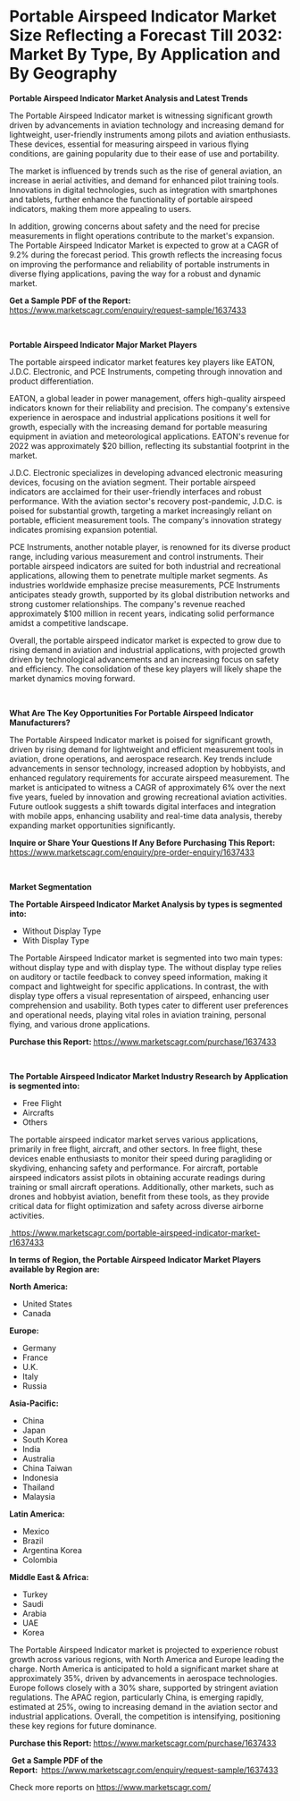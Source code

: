 <p><h1>Portable Airspeed Indicator Market Size Reflecting a Forecast Till 2032: Market By Type, By Application and By Geography</h1></p><p><strong>Portable Airspeed Indicator Market Analysis and Latest Trends</strong></p>
<p><p>The Portable Airspeed Indicator market is witnessing significant growth driven by advancements in aviation technology and increasing demand for lightweight, user-friendly instruments among pilots and aviation enthusiasts. These devices, essential for measuring airspeed in various flying conditions, are gaining popularity due to their ease of use and portability.</p><p>The market is influenced by trends such as the rise of general aviation, an increase in aerial activities, and demand for enhanced pilot training tools. Innovations in digital technologies, such as integration with smartphones and tablets, further enhance the functionality of portable airspeed indicators, making them more appealing to users.</p><p>In addition, growing concerns about safety and the need for precise measurements in flight operations contribute to the market's expansion. The Portable Airspeed Indicator Market is expected to grow at a CAGR of 9.2% during the forecast period. This growth reflects the increasing focus on improving the performance and reliability of portable instruments in diverse flying applications, paving the way for a robust and dynamic market.</p></p>
<p><strong>Get a Sample PDF of the Report:&nbsp;</strong> <a href="https://www.marketscagr.com/enquiry/request-sample/1637433?utm_campaign=2648&utm_medium=2&utm_source=Github&utm_content=ia&utm_term=23032025&utm_id=portable-airspeed-indicator">https://www.marketscagr.com/enquiry/request-sample/1637433</a></p>
<p>&nbsp;</p>
<p><strong>Portable Airspeed Indicator Major Market Players</strong></p>
<p><p>The portable airspeed indicator market features key players like EATON, J.D.C. Electronic, and PCE Instruments, competing through innovation and product differentiation. </p><p>EATON, a global leader in power management, offers high-quality airspeed indicators known for their reliability and precision. The company's extensive experience in aerospace and industrial applications positions it well for growth, especially with the increasing demand for portable measuring equipment in aviation and meteorological applications. EATON's revenue for 2022 was approximately $20 billion, reflecting its substantial footprint in the market.</p><p>J.D.C. Electronic specializes in developing advanced electronic measuring devices, focusing on the aviation segment. Their portable airspeed indicators are acclaimed for their user-friendly interfaces and robust performance. With the aviation sector's recovery post-pandemic, J.D.C. is poised for substantial growth, targeting a market increasingly reliant on portable, efficient measurement tools. The company's innovation strategy indicates promising expansion potential.</p><p>PCE Instruments, another notable player, is renowned for its diverse product range, including various measurement and control instruments. Their portable airspeed indicators are suited for both industrial and recreational applications, allowing them to penetrate multiple market segments. As industries worldwide emphasize precise measurements, PCE Instruments anticipates steady growth, supported by its global distribution networks and strong customer relationships. The company's revenue reached approximately $100 million in recent years, indicating solid performance amidst a competitive landscape.</p><p>Overall, the portable airspeed indicator market is expected to grow due to rising demand in aviation and industrial applications, with projected growth driven by technological advancements and an increasing focus on safety and efficiency. The consolidation of these key players will likely shape the market dynamics moving forward.</p></p>
<p>&nbsp;</p>
<p><strong>What Are The Key Opportunities For Portable Airspeed Indicator Manufacturers?</strong></p>
<p><p>The Portable Airspeed Indicator market is poised for significant growth, driven by rising demand for lightweight and efficient measurement tools in aviation, drone operations, and aerospace research. Key trends include advancements in sensor technology, increased adoption by hobbyists, and enhanced regulatory requirements for accurate airspeed measurement. The market is anticipated to witness a CAGR of approximately 6% over the next five years, fueled by innovation and growing recreational aviation activities. Future outlook suggests a shift towards digital interfaces and integration with mobile apps, enhancing usability and real-time data analysis, thereby expanding market opportunities significantly.</p></p>
<p><strong>Inquire or Share Your Questions If Any Before Purchasing This Report:</strong> <a href="https://www.marketscagr.com/enquiry/pre-order-enquiry/1637433?utm_campaign=2648&utm_medium=2&utm_source=Github&utm_content=ia&utm_term=23032025&utm_id=portable-airspeed-indicator">https://www.marketscagr.com/enquiry/pre-order-enquiry/1637433</a></p>
<p>&nbsp;</p>
<p><strong>Market Segmentation</strong></p>
<p><strong>The Portable Airspeed Indicator Market Analysis by types is segmented into:</strong></p>
<p><ul><li>Without Display Type</li><li>With Display Type</li></ul></p>
<p><p>The Portable Airspeed Indicator market is segmented into two main types: without display type and with display type. The without display type relies on auditory or tactile feedback to convey speed information, making it compact and lightweight for specific applications. In contrast, the with display type offers a visual representation of airspeed, enhancing user comprehension and usability. Both types cater to different user preferences and operational needs, playing vital roles in aviation training, personal flying, and various drone applications.</p></p>
<p><strong>Purchase this Report:&nbsp;</strong><a href="https://www.marketscagr.com/purchase/1637433?utm_campaign=2648&utm_medium=2&utm_source=Github&utm_content=ia&utm_term=23032025&utm_id=portable-airspeed-indicator">https://www.marketscagr.com/purchase/1637433</a></p>
<p>&nbsp;</p>
<p><strong>The Portable Airspeed Indicator Market Industry Research by Application is segmented into:</strong></p>
<p><ul><li>Free Flight</li><li>Aircrafts</li><li>Others</li></ul></p>
<p><p>The portable airspeed indicator market serves various applications, primarily in free flight, aircraft, and other sectors. In free flight, these devices enable enthusiasts to monitor their speed during paragliding or skydiving, enhancing safety and performance. For aircraft, portable airspeed indicators assist pilots in obtaining accurate readings during training or small aircraft operations. Additionally, other markets, such as drones and hobbyist aviation, benefit from these tools, as they provide critical data for flight optimization and safety across diverse airborne activities.</p></p>
<p><a href="https://www.marketscagr.com/portable-airspeed-indicator-market-r1637433?utm_campaign=2648&utm_medium=2&utm_source=Github&utm_content=ia&utm_term=23032025&utm_id=portable-airspeed-indicator">&nbsp;https://www.marketscagr.com/portable-airspeed-indicator-market-r1637433</a></p>
<p><strong>In terms of Region, the Portable Airspeed Indicator Market Players available by Region are:</strong></p>
<p>
    <p> <strong> North America: </strong>
        <ul>
            <li>United States</li>
            <li>Canada</li>
        </ul>
        </p> 
    <p> <strong> Europe: </strong>
        <ul>
            <li>Germany</li>
            <li>France</li>
            <li>U.K.</li>
            <li>Italy</li>
            <li>Russia</li>
        </ul>
        </p> 
    <p> <strong> Asia-Pacific: </strong>
        <ul>
            <li>China</li>
            <li>Japan</li>
            <li>South Korea</li>
            <li>India</li>
            <li>Australia</li>
            <li>China Taiwan</li>
            <li>Indonesia</li>
            <li>Thailand</li>
            <li>Malaysia</li>
        </ul>
        </p> 
    <p> <strong> Latin America: </strong>
        <ul>
            <li>Mexico</li>
            <li>Brazil</li>
            <li>Argentina Korea</li>
            <li>Colombia</li>
        </ul>
        </p> 
    <p> <strong> Middle East & Africa: </strong>
        <ul>
            <li>Turkey</li>
            <li>Saudi</li>
            <li>Arabia</li>
            <li>UAE</li>
            <li>Korea</li>
        </ul>
    </p>
    </p>
<p><p>The Portable Airspeed Indicator market is projected to experience robust growth across various regions, with North America and Europe leading the charge. North America is anticipated to hold a significant market share at approximately 35%, driven by advancements in aerospace technologies. Europe follows closely with a 30% share, supported by stringent aviation regulations. The APAC region, particularly China, is emerging rapidly, estimated at 25%, owing to increasing demand in the aviation sector and industrial applications. Overall, the competition is intensifying, positioning these key regions for future dominance.</p></p>
<p><strong>Purchase this Report: </strong><a href="https://www.marketscagr.com/purchase/1637433?utm_campaign=2648&utm_medium=2&utm_source=Github&utm_content=ia&utm_term=23032025&utm_id=portable-airspeed-indicator">https://www.marketscagr.com/purchase/1637433</a></p>
<p>&nbsp;<strong>Get a Sample PDF of the Report:&nbsp;&nbsp;</strong><a href="https://www.marketscagr.com/enquiry/request-sample/1637433?utm_campaign=2648&utm_medium=2&utm_source=Github&utm_content=ia&utm_term=23032025&utm_id=portable-airspeed-indicator">https://www.marketscagr.com/enquiry/request-sample/1637433</a></p>
<p><strong></strong></p>
<p>Check more reports on <a href="https://www.marketscagr.com/?utm_campaign=2648&utm_medium=2&utm_source=Github&utm_content=ia&utm_term=23032025&utm_id=portable-airspeed-indicator">https://www.marketscagr.com/</a></p>